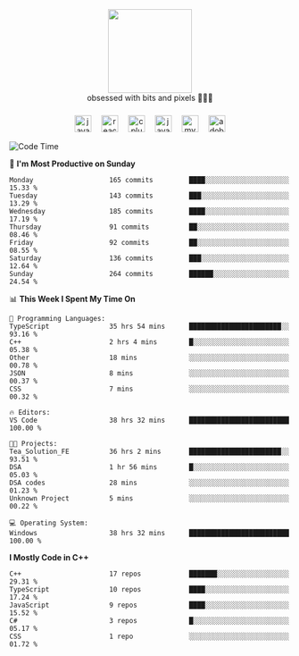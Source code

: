 


  <div align="center">
    
   <img src = "https://i.postimg.cc/W1R4TF4j/d6kpuve-c97567cf-518b-4b86-a271-5c89d88d22f7.gif"  width=150px height=150px />
 </div>

<div align="center">
  obsessed with bits and pixels 🧑‍💻🎨
</div>

  ###
<div align="center">
 <img src="https://cdn.jsdelivr.net/gh/devicons/devicon/icons/javascript/javascript-original.svg" height="30" alt="javascript logo"  />
  <img width="10" />
  <img src="https://cdn.jsdelivr.net/gh/devicons/devicon/icons/react/react-original.svg" height="30" alt="react logo"  />
  <img width="10" />
   <!--<img src="https://cdn.jsdelivr.net/gh/devicons/devicon/icons/nodejs/nodejs-original.svg" height="30" alt="nodejs logo"  />
  <img width="10" />
 <img src="https://cdn.jsdelivr.net/gh/devicons/devicon/icons/flutter/flutter-original.svg" height="30" alt="flutter logo"  />
 <img width="10" />-->
  <img src="https://cdn.jsdelivr.net/gh/devicons/devicon/icons/cplusplus/cplusplus-original.svg" height="30" alt="cpluplus logo"  />
  <img width="10" />
  <img src="https://cdn.jsdelivr.net/gh/devicons/devicon/icons/java/java-original.svg" height="30" alt="java logo"  />
  <img width="10" />
  <img src="https://skillicons.dev/icons?i=mysql" height="30" alt="mysql logo"  />
  <img width="10" />
  <img src="https://skillicons.dev/icons?i=pr" height="30" alt="adobepremierepro logo"  />
</div>

<!--START_SECTION:waka-->
![Code Time](http://img.shields.io/badge/Code%20Time-1%2C094%20hrs%2016%20mins-blue)

📅 **I'm Most Productive on Sunday** 

```text
Monday                   165 commits         ████░░░░░░░░░░░░░░░░░░░░░   15.33 % 
Tuesday                  143 commits         ███░░░░░░░░░░░░░░░░░░░░░░   13.29 % 
Wednesday                185 commits         ████░░░░░░░░░░░░░░░░░░░░░   17.19 % 
Thursday                 91 commits          ██░░░░░░░░░░░░░░░░░░░░░░░   08.46 % 
Friday                   92 commits          ██░░░░░░░░░░░░░░░░░░░░░░░   08.55 % 
Saturday                 136 commits         ███░░░░░░░░░░░░░░░░░░░░░░   12.64 % 
Sunday                   264 commits         ██████░░░░░░░░░░░░░░░░░░░   24.54 % 
```


📊 **This Week I Spent My Time On** 

```text
💬 Programming Languages: 
TypeScript               35 hrs 54 mins      ███████████████████████░░   93.16 % 
C++                      2 hrs 4 mins        █░░░░░░░░░░░░░░░░░░░░░░░░   05.38 % 
Other                    18 mins             ░░░░░░░░░░░░░░░░░░░░░░░░░   00.78 % 
JSON                     8 mins              ░░░░░░░░░░░░░░░░░░░░░░░░░   00.37 % 
CSS                      7 mins              ░░░░░░░░░░░░░░░░░░░░░░░░░   00.32 % 

🔥 Editors: 
VS Code                  38 hrs 32 mins      █████████████████████████   100.00 % 

🐱‍💻 Projects: 
Tea_Solution_FE          36 hrs 2 mins       ███████████████████████░░   93.51 % 
DSA                      1 hr 56 mins        █░░░░░░░░░░░░░░░░░░░░░░░░   05.03 % 
DSA codes                28 mins             ░░░░░░░░░░░░░░░░░░░░░░░░░   01.23 % 
Unknown Project          5 mins              ░░░░░░░░░░░░░░░░░░░░░░░░░   00.22 % 

💻 Operating System: 
Windows                  38 hrs 32 mins      █████████████████████████   100.00 % 
```

**I Mostly Code in C++** 

```text
C++                      17 repos            ███████░░░░░░░░░░░░░░░░░░   29.31 % 
TypeScript               10 repos            ████░░░░░░░░░░░░░░░░░░░░░   17.24 % 
JavaScript               9 repos             ████░░░░░░░░░░░░░░░░░░░░░   15.52 % 
C#                       3 repos             █░░░░░░░░░░░░░░░░░░░░░░░░   05.17 % 
CSS                      1 repo              ░░░░░░░░░░░░░░░░░░░░░░░░░   01.72 % 
```




<!--END_SECTION:waka-->
